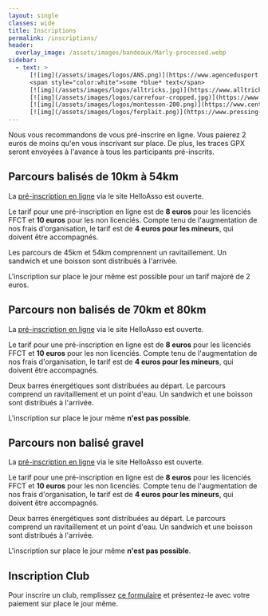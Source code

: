 ```yaml
---
layout: single
classes: wide
title: Inscriptions
permalink: /inscriptions/
header:
  overlay_image: /assets/images/bandeaux/Marly-processed.webp
sidebar:
  - text: >
      [![img](/assets/images/logos/ANS.png)](https://www.agencedusport.fr/)
      <span style="color:white">some *blue* text</span>
      [![img](/assets/images/logos/alltricks.jpg)](https://www.alltricks.fr/)
      [![img](/assets/images/logos/carrefour-cropped.jpg)](https://www.carrefour.fr/)
      [![img](/assets/images/logos/montesson-200.png)](https://www.centre-commercial.fr/carrefour-montesson/boutiques/)
      [![img](/assets/images/logos/ferplait.png)](https://www.pressing-fer-plait-yvelines.fr/)
---
```


Nous vous recommandons de vous pré-inscrire en ligne.
Vous paierez 2 euros de moins qu'en vous inscrivant sur place.
De plus, les traces GPX seront envoyées à l'avance
à tous les participants pré-inscrits.

## Parcours balisés de 10km à 54km

La [pré-inscription en ligne](https://www.helloasso.com/associations/les-choucas-cellois/evenements/le-grand-8-cellois-2024)
via le site HelloAsso
est ouverte.

Le tarif pour une pré-inscription en ligne est de
**8 euros** pour les licenciés FFCT et
**10 euros** pour les non licenciés.
Compte tenu de l'augmentation de nos frais d'organisation,
le tarif est de **4 euros pour les mineurs**,
qui doivent être accompagnés.

Les parcours de 45km et 54km comprennent un ravitaillement.
Un sandwich et une boisson sont distribués à l'arrivée.

L'inscription sur place le jour même est possible
pour un tarif majoré de 2 euros.

## Parcours non balisés de 70km et 80km

La [pré-inscription en ligne](https://www.helloasso.com/associations/les-choucas-cellois/evenements/le-grand-70-et-80-cellois-2024)
via le site HelloAsso
est ouverte.

Le tarif pour une pré-inscription en ligne est de
**8 euros** pour les licenciés FFCT et
**10 euros** pour les non licenciés.
Compte tenu de l'augmentation de nos frais d'organisation,
le tarif est de **4 euros pour les mineurs**,
qui doivent être accompagnés.

Deux barres énergétiques sont distribuées au départ.
Le parcours comprend un ravitaillement et un point d'eau.
Un sandwich et une boisson sont distribués à l'arrivée.

L'inscription sur place le jour même **n'est pas possible**.

## Parcours non balisé gravel

La [pré-inscription en ligne](https://www.helloasso.com/associations/les-choucas-cellois/evenements/le-grand-8-cellois-2024-gravel)
via le site HelloAsso
est ouverte.

Le tarif pour une pré-inscription en ligne est de
**8 euros** pour les licenciés FFCT et
**10 euros** pour les non licenciés.
Compte tenu de l'augmentation de nos frais d'organisation,
le tarif est de **4 euros pour les mineurs**,
qui doivent être accompagnés.

Deux barres énergétiques sont distribuées au départ.
Le parcours comprend un ravitaillement et un point d'eau.
Un sandwich et une boisson sont distribués à l'arrivée.

L'inscription sur place le jour même **n'est pas possible**.

## Inscription Club

Pour inscrire un club,
remplissez [ce formulaire](/assets/images/2024/G8C-Bulletin_club_2024.pdf)
et présentez-le avec votre paiement sur place le jour même.
